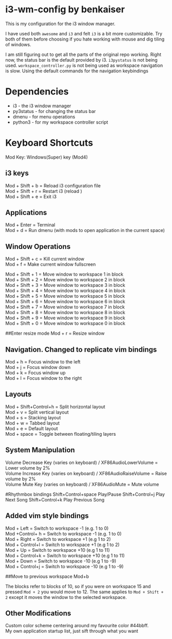 # i3-wm-config by benkaiser

This is my configuration for the i3 window manager.  

I have used both `awesome` and `i3` and felt `i3` is a bit more customizable. Try both of them before choosing if you hate working with mouse and dig tiling of windows.

I am still figuring out to get all the parts of the original repo working. Right now, the status bar is the default provided by i3.
`i3pystatus` is not being used. 
`workspace_controller.py` is not being used as workspace navigation is slow.
Using the default commands for the navigation keybindings


# Dependencies

- i3 - the i3 window manager
- py3status - for changing the status bar
- dmenu - for menu operations
- python3 - for my workspace controller script

# Keyboard Shortcuts

Mod Key: Windows(Super) key (Mod4)

## i3 keys
Mod + Shift + b = Reload i3 configuration file  
Mod + Shift + r = Restart i3 (reload )  
Mod + Shift + e = Exit i3  

## Applications
Mod + Enter = Terminal  
Mod + d = Run dmenu (with mods to open application in the current space)  

## Window Operations
Mod + Shift + c = Kill current window  
Mod + f = Make current window fullscreen  


Mod + Shift + 1 = Move window to workspace 1 in block  
Mod + Shift + 2 = Move window to workspace 2 in block  
Mod + Shift + 3 = Move window to workspace 3 in block  
Mod + Shift + 4 = Move window to workspace 4 in block  
Mod + Shift + 5 = Move window to workspace 5 in block  
Mod + Shift + 6 = Move window to workspace 6 in block  
Mod + Shift + 7 = Move window to workspace 7 in block  
Mod + Shift + 8 = Move window to workspace 8 in block  
Mod + Shift + 9 = Move window to workspace 9 in block  
Mod + Shift + 0 = Move window to workspace 0 in block  

##Enter resize mode
Mod + r = Resize window  

## Navigation. Changed to replicate vim bindings
Mod + h = Focus window to the left  
Mod + j = Focus window down  
Mod + k = Focus window up  
Mod + l = Focus window to the right  


## Layouts
Mod + Shift+Control+h = Split horizontal layout  
Mod + v = Split vertical layout  
Mod + s = Stacking layout  
Mod + w = Tabbed layout  
Mod + e = Default layout  
Mod + space = Toggle between floating/tiling layers  

## System Manipulation
Volume Decrease Key (varies on keyboard) / XF86AudioLowerVolume = Lower volume by 2%  
Volume Increase Key (varies on keyboard) / XF86AudioRaiseVolume = Raise volume by 2%  
Volume Mute Key (varies on keyboard) / XF86AudioMute = Mute volume  

#Rhythmbox bindings
Shift+Control+space Play/Pause
Shift+Control+j Play Next Song
Shift+Control+k Play Previous Song

## Added vim style bindings
Mod + Left = Switch to workspace -1 (e.g. 1 to 0)  
Mod +Control+ h = Switch to workspace -1 (e.g. 1 to 0)  
Mod + Right = Switch to workspace +1 (e.g 1 to 2)  
Mod + Control+l = Switch to workspace +1 (e.g 1 to 2)  
Mod + Up = Switch to workspace +10 (e.g 1 to 11)  
Mod + Control+k = Switch to workspace +10 (e.g 1 to 11)  
Mod + Down = Switch to workspace -10 (e.g 1 to -9)  
Mod + Control+j = Switch to workspace -10 (e.g 1 to -9)  

##Move to previous workspace
Mod+b

The blocks refer to blocks of 10, so if you were on workspace 15 and pressed `Mod + 2` you would move to 12. The same applies to `Mod + Shift + 2` except it moves the window to the selected workspace.  

## Other Modifications
Custom color scheme centering around my favourite color #44bbff.  
My own application startup list, just sift through what you want  
